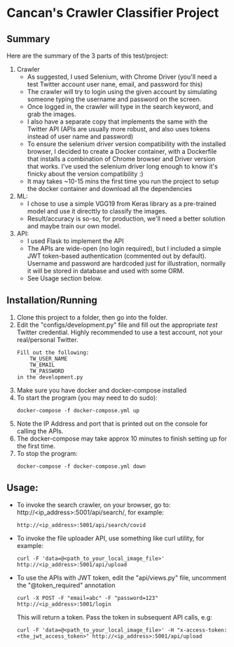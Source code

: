 # Cancan's Crawler Classifier Project

## Summary

Here are the summary of the 3 parts of this test/project:
1. Crawler
   - As suggested, I used Selenium, with Chrome Driver (you'll need a test Twitter account user nane, email, and password for this)
   - The crawler will try to login using the given account by simulating someone typing the username and password on the screen.
   - Once logged in, the crawler will type in the search keyword, and grab the images.
   - I also have a separate copy that implements the same with the Twitter API (APIs are usually more robust, and also uses tokens instead of user name and password)
   - To ensure the selenium driver version compatibility with the installed browser, I decided to create a Docker container, with a Dockerfile that installs a combination of Chrome browser and Driver version that works. I've used the selenium driver long enough to know it's finicky about the version compatibility :)
   - It may takes ~10-15 mins the first time you run the project to setup the docker container and download all the dependencies
2. ML:
   - I chose to use a simple VGG19 from Keras library as a pre-trained model and use it directtly to classify the images. 
   - Result/accuracy is so-so, for production, we'll need a better solution and maybe train our own model.
3. API:
   - I used Flask to implement the API
   - The APIs are wide-open (no login required), but I included a simple JWT token-based authentication (commented out by default). Username and password are hardcoded just for illustration, normally it will be stored in database and used with some ORM.
   - See Usage section below.   

## Installation/Running

1. Clone this project to a folder, then go into the folder.
2. Edit the "configs/development.py" file and fill out the appropriate *test* Twitter credential. Highly recommended to use a test account, not your real/personal Twitter.
   ```
   Fill out the following:
       TW_USER_NAME
       TW_EMAIL
       TW_PASSWORD
   in the development.py
   ```
2. Make sure you have docker and docker-compose installed
3. To start the program (you may need to do sudo):
   ```
   docker-compose -f docker-compose.yml up
   ```
4. Note the IP Address and port that is printed out on the console for calling the APIs.
5. The docker-compose may take approx 10 minutes to finish setting up for the first time.
6. To stop the program:
   ```
   docker-compose -f docker-compose.yml down
   ```

## Usage:

- To invoke the search crawler, on your browser, go to: http://<ip_address>:5001/api/search/<searchkeyword>, for example:
  ```
  http://<ip_address>:5001/api/search/covid
  ```
- To invoke the file uploader API, use something like curl utility, for example:
  ```
  curl -F 'data=@<path_to_your_local_image_file>' http://<ip_address>:5001/api/upload
  ```
- To use the APIs with JWT token, edit the "api/views.py" file, uncomment the "@token_required" annotation
  ```
  curl -X POST -F "email=abc" -F "password=123" http://<ip_address>:5001/login 
  ```
  This will return a token. Pass the token in subsequent API calls, e.g:
  ```
  curl -F 'data=@<path_to_your_local_image_file>' -H "x-access-token: <the_jwt_access_token>" http://<ip_address>:5001/api/upload
  ```